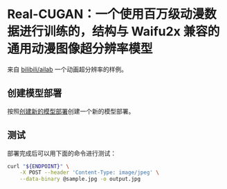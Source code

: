 # Real-CUGAN：一个使用百万级动漫数据进行训练的，结构与 Waifu2x 兼容的通用动漫图像超分辨率模型

来自 [bilibili/ailab](https://github.com/bilibili/ailab/tree/main/Real-CUGAN) 一个动画超分辨率的样例。

## 创建模型部署

按照[创建新的模型部署](https://openbayes.com/docs/bayesserving-quickstart/#创建-serving)创建一个新的模型部署。

## 测试

部署完成后可以用下面的命令进行测试：

```bash
curl "${ENDPOINT}" \
    -X POST --header 'Content-Type: image/jpeg' \
    --data-binary @sample.jpg -o output.jpg
```


